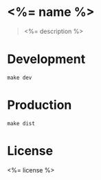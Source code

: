 # <%= name %>
> <%= description %>

# Development

```shell
make dev
```

# Production
```
make dist
```

# License
<%= license %>
